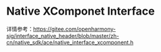 # Native XComponet Interface

详情参考：https://gitee.com/openharmony-sig/interface_native_header/blob/master/zh-cn/native_sdk/ace/native_interface_xcomponent.h